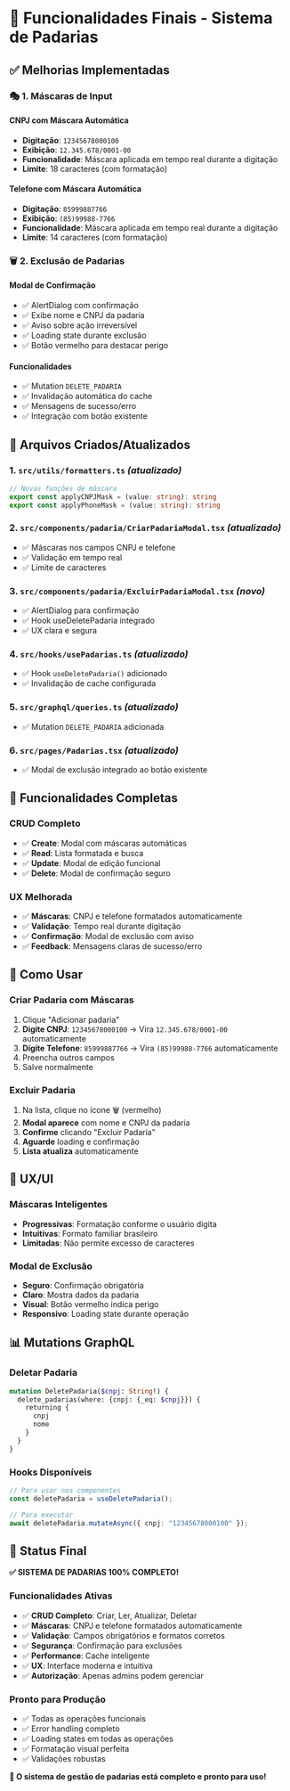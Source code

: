 # 🎉 Funcionalidades Finais - Sistema de Padarias

## ✅ **Melhorias Implementadas**

### 🎭 **1. Máscaras de Input**

#### **CNPJ com Máscara Automática**
- **Digitação**: `12345678000100`
- **Exibição**: `12.345.678/0001-00`
- **Funcionalidade**: Máscara aplicada em tempo real durante a digitação
- **Limite**: 18 caracteres (com formatação)

#### **Telefone com Máscara Automática**
- **Digitação**: `85999887766`
- **Exibição**: `(85)99988-7766`
- **Funcionalidade**: Máscara aplicada em tempo real durante a digitação
- **Limite**: 14 caracteres (com formatação)

### 🗑️ **2. Exclusão de Padarias**

#### **Modal de Confirmação**
- ✅ AlertDialog com confirmação
- ✅ Exibe nome e CNPJ da padaria
- ✅ Aviso sobre ação irreversível
- ✅ Loading state durante exclusão
- ✅ Botão vermelho para destacar perigo

#### **Funcionalidades**
- ✅ Mutation `DELETE_PADARIA`
- ✅ Invalidação automática do cache
- ✅ Mensagens de sucesso/erro
- ✅ Integração com botão existente

## 🔧 **Arquivos Criados/Atualizados**

### **1. `src/utils/formatters.ts`** *(atualizado)*
```typescript
// Novas funções de máscara
export const applyCNPJMask = (value: string): string
export const applyPhoneMask = (value: string): string
```

### **2. `src/components/padaria/CriarPadariaModal.tsx`** *(atualizado)*
- ✅ Máscaras nos campos CNPJ e telefone
- ✅ Validação em tempo real
- ✅ Limite de caracteres

### **3. `src/components/padaria/ExcluirPadariaModal.tsx`** *(novo)*
- ✅ AlertDialog para confirmação
- ✅ Hook useDeletePadaria integrado
- ✅ UX clara e segura

### **4. `src/hooks/usePadarias.ts`** *(atualizado)*
- ✅ Hook `useDeletePadaria()` adicionado
- ✅ Invalidação de cache configurada

### **5. `src/graphql/queries.ts`** *(atualizado)*
- ✅ Mutation `DELETE_PADARIA` adicionada

### **6. `src/pages/Padarias.tsx`** *(atualizado)*
- ✅ Modal de exclusão integrado ao botão existente

## 🎯 **Funcionalidades Completas**

### **CRUD Completo**
- ✅ **Create**: Modal com máscaras automáticas
- ✅ **Read**: Lista formatada e busca
- ✅ **Update**: Modal de edição funcional
- ✅ **Delete**: Modal de confirmação seguro

### **UX Melhorada**
- ✅ **Máscaras**: CNPJ e telefone formatados automaticamente
- ✅ **Validação**: Tempo real durante digitação
- ✅ **Confirmação**: Modal de exclusão com aviso
- ✅ **Feedback**: Mensagens claras de sucesso/erro

## 🚀 **Como Usar**

### **Criar Padaria com Máscaras**
1. Clique "Adicionar padaria"
2. **Digite CNPJ**: `12345678000100` → Vira `12.345.678/0001-00` automaticamente
3. **Digite Telefone**: `85999887766` → Vira `(85)99988-7766` automaticamente
4. Preencha outros campos
5. Salve normalmente

### **Excluir Padaria**
1. Na lista, clique no ícone 🗑️ (vermelho)
2. **Modal aparece** com nome e CNPJ da padaria
3. **Confirme** clicando "Excluir Padaria"
4. **Aguarde** loading e confirmação
5. **Lista atualiza** automaticamente

## 🎨 **UX/UI**

### **Máscaras Inteligentes**
- **Progressivas**: Formatação conforme o usuário digita
- **Intuitivas**: Formato familiar brasileiro
- **Limitadas**: Não permite excesso de caracteres

### **Modal de Exclusão**
- **Seguro**: Confirmação obrigatória
- **Claro**: Mostra dados da padaria
- **Visual**: Botão vermelho indica perigo
- **Responsivo**: Loading state durante operação

## 📊 **Mutations GraphQL**

### **Deletar Padaria**
```graphql
mutation DeletePadaria($cnpj: String!) {
  delete_padarias(where: {cnpj: {_eq: $cnpj}}) {
    returning {
      cnpj
      nome
    }
  }
}
```

### **Hooks Disponíveis**
```typescript
// Para usar nos componentes
const deletePadaria = useDeletePadaria();

// Para executar
await deletePadaria.mutateAsync({ cnpj: "12345678000100" });
```

## 🎉 **Status Final**

**✅ SISTEMA DE PADARIAS 100% COMPLETO!**

### **Funcionalidades Ativas**
- ✅ **CRUD Completo**: Criar, Ler, Atualizar, Deletar
- ✅ **Máscaras**: CNPJ e telefone formatados automaticamente
- ✅ **Validação**: Campos obrigatórios e formatos corretos
- ✅ **Segurança**: Confirmação para exclusões
- ✅ **Performance**: Cache inteligente
- ✅ **UX**: Interface moderna e intuitiva
- ✅ **Autorização**: Apenas admins podem gerenciar

### **Pronto para Produção**
- ✅ Todas as operações funcionais
- ✅ Error handling completo
- ✅ Loading states em todas as operações
- ✅ Formatação visual perfeita
- ✅ Validações robustas

**🚀 O sistema de gestão de padarias está completo e pronto para uso!**


